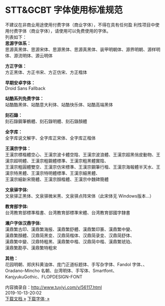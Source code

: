 # STT&GCBT 字体使用标准规范
不建议在非商业用途使用付费字体（商业字体），不得在具有任何盈
利性项目中使用付费字体（商业字体），请使用可以免费使用的字体。  
列表如下：  
**思源字体系：**  
思源真黑体、思源宋体、思源黑体、思源真黑体、装甲明朝体、源界明朝、源样明体、源流明体、源云明体  

**方正字体：**  
方正黑体、方正书宋、方正仿宋、方正楷体  

**早期安卓字体：**    
Droid Sans Fallback

**站酷系列免费字体：**  
站酷酷黑体、站酷意大利体、站酷快乐体、站酷高端黑体  

**刻石錄：**    
刻石錄鋼筆鶴體、刻石錄明體、刻石錄顏體  

**全字库：**    
全字库说文解字、全字库正宋体、全字库正楷体  

**王漢宗字体：**    
王漢宗標楷體空心、王漢宗波卡體空陰、王漢宗波浪體、王漢宗超黑俏皮動物、王漢宗超明體、王漢宗粗鋼體標準、王漢宗粗黑體實陰、    
王漢宗粗圓體雙空、王漢宗仿宋標準、王漢宗鋼筆行楷、王漢宗海報體半天水、王漢宗特黑體、王漢宗特明體標準、王漢宗細黑體、  
王漢宗細新宋簡體、王漢宗顏楷體、王漢宗中魏碑簡體  

**文泉驿字体:**  
文泉驿正黑体、文泉驿微米黑、文泉驿点阵宋体（此宋体无 Windows版本...）  

**教育部字体:**  
台湾教育部標準楷書、台湾教育部標準宋體、台湾教育部國字隸書  

**濑户字体汉鼎字体:**  
漢鼎繁古印、漢鼎繁海报、漢鼎繁舒體、漢鼎繁印篆、漢鼎繁中變、  
漢鼎繁顏體、汉鼎简黑变、汉鼎简楷体、汉鼎简录变、汉鼎简舒体、  
漢鼎繁中變、汉鼎特粗黑、漢鼎繁中楷、汉鼎简中楷、漢鼎繁琥珀、  
漢鼎繁勘亭、漢鼎繁特粗宋  

**其他：**  
花园明朝、郑庆科黄油体、庞门正道标题体、手写杂字体、Fandol 字体、、Oradano-Mincho 名朝、台湾明体、手写体、Smartfont、   
KanjyukuGothic、FLOPDESIGN-FONT  

内容摘录自：http://www.tuyiyi.com/v/56117.html  
2019-10-13-20:02    
<a class="ms-Fabric ms-Button" href="img/字体使用标准.pdf " download="字体使用标准.pdf">下载文档 &raquo;</a>
<a class="ms-Fabric ms-Button" href="https://share.weiyun.com/5I8WzU4">下载字体· &raquo;</a>
